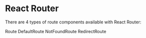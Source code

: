 # React Router
There are 4 types of route components available with React Router:

Route
DefaultRoute
NotFoundRoute
RedirectRoute
